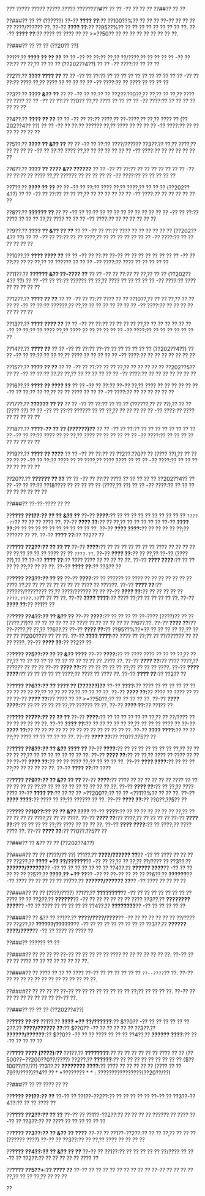 ??? ????? ????? ????? ????? ????????#?? ?? ?? -?? ?? ?? ??
??##?? ?? ??

??###?? ?? ?? (??????)
??-?? **???? ??**:?? ??100??%?? ?? ?? ?? ??-?? ?? ?? ?? ?? ????/?????? ??.
??-?? **???? ??**:?? ??95??%?? ?? ?? ?? ?? ?? ?? ?? ?? ??.
??-?? **???? ??**:?? ???? ?? ???? ?? ?? >=??50?? ?? ?? ?? ?? ?? ?? ?? ?? ??.

??###?? ?? ?? ?? (??20?? ??)

??1??.?? **???? ?? ?? ??**
??  ?? -?? ?? ??:?? ??,?? ??/????,?? ?? ??
??  ?? -?? ?? ??:?? ?? ??,?? ?? ?? ?? (??202??4??)
??  ?? -?? ????:?? ?? ?? ??

??2??.?? **???? ???? ??**
??  ?? -?? ?? ??:?? ?? ?? ?? ?? ?? ?? ?? ?? ??
??  ?? -?? ?? ??:?? ???? ??,?? ???? ?? ?? ??
??  ?? -?? ????:?? ?? ???? ?? ?? ?? ??

??3??.?? **???? &?? ??**
??  ?? -?? ?? ??:?? ?? ??2??.??0??,?? ??,?? ?? ??,?? ???? ?? ????
??  ?? -?? ?? ??:?? ??0?? ??,?? ???? ?? ??
??  ?? -?? ????:?? ?? ?? ?? ?? ?? ?? ??

??4??.?? **???? ?? ??**
??  ?? -?? ?? ??:?? ????,?? ??-????,?? ??,?? ???? ?? (??202??4?? ??)
??  ?? -?? ?? ??:?? ?????? ??,?? ???? ?? ??
??  ?? -?? ????:?? ?? ?? ?? ?? ?? ?? ??

??5??.?? **???? ?? &?? ??**
??  ?? -?? ?? ??:?? ????/?????? ??3??.?? ??,?? ????,?? ?? ??
??  ?? -?? ?? ??:?? ???? ??,?? ?? ?? ?? ??
??  ?? -?? ????:?? ?? ?? ?? ?? ?? ??

??6??.?? **???? ?? ???? &?? ??????**
??  ?? -?? ?? ??:?? ?? ?? ?? ?? ??
??  ?? -?? ?? ??:?? ?? ???? ??,?? ?????? ?? ?? ??
??  ?? -?? ????:?? ?? ?? ?? ?? ??

??7??.?? **???? ?? ??**
??  ?? -?? ?? ??:?? ???? ??,?? ????,?? ?? ?? ?? (??202??4??)
??  ?? -?? ?? ??:?? ?? ?? ??,?? ?? ?? ?? ??
??  ?? -?? ????:?? ?? ?? ?? ?? ?? ??

??8??.?? **?????? ??**
??  ?? -?? ?? ??:?? ?? ?? ?? ?? ?? ?? ?? ??
??  ?? -?? ?? ??:?? ???? ?? ?? ?? ??,?? ???? ??
??  ?? -?? ????:?? ?? ?? ?? ?? ?? ??

??9??.?? **???? ?? &?? ?? ??**
??  ?? -?? ?? ??:?? ???? ?? ?? ?? ?? ?? ?? (??202??4?? ??)
??  ?? -?? ?? ??:?? ?? ?? ????,?? ?? ?? ?? ?? ??
??  ?? -?? ????:?? ?? ?? ?? ?? ?? ??

??10??.?? **???? ???? ??**
??   ?? -?? ?? ??:?? ??-?? ?? ?? ?? ?? ?? ??
??   ?? -?? ?? ??:?? ?? ?? ??,?? ?? ?????? ??
??   ?? -?? ????:?? ???? ?? ?? ?? ?? ??

??11??.?? **?????? &?? ??-???? ??**
??   ?? -?? ?? ??:?? ?? ??,?? ?? ?? (??202??4?? ??)
??   ?? -?? ?? ??:?? ?????? ?? ??,?? ???? ?? ?? ??
??   ?? -?? ????:?? ???? ?? ?? ?? ?? ??

??12??.?? **???? ?? ??**
??   ?? -?? ?? ??:?? ???? ?? ?? ??10??,?? ?? ?? ??,?? ?? ??
??   ?? -?? ?? ??:?? ??????.?? ??,?? ?? ?? ?? ?? ??
??   ?? -?? ????:?? ?? ?? ?? ?? ?? ?? ?? ??

??13??.?? **???? ???? ??**
??   ?? -?? ?? ??:?? ?? ?? ?? ?? ??,?? ?? ?? ?? ??
??   ?? -?? ?? ??:?? ?? ???? ??,?? ???? ?? ?? ?? ??
??   ?? -?? ????:?? ?? ?? ?? ?? ?? ?? ??

??14??.?? **???? ??**
??   ?? -?? ?? ??:?? ??-?? ?? ?? ?? ?? ?? ?? (??202??4??)
??   ?? -?? ?? ??:?? ?? ?? ??,?? ???? ?? ?? ??
??   ?? -?? ????:?? ?? ?? ?? ?? ?? ?? ??

??15??.?? **???? ?? ??**
??   ?? -?? ?? ??:?? ?? ?? ??,?? ?? ?? ?? ?? ?? ??202??5??
??   ?? -?? ?? ??:?? ??.?? ??,?? ?? ?? ?? ??
??   ?? -?? ????:?? ?? ?? ?? ?? ?? ?? ??

??16??.?? **???? ?? ???? ??**
??   ?? -?? ?? ??:?? ??-?? ??,?? ???? ?? ?? ?? ??
??   ?? -?? ?? ??:?? ?? ??,?? ?? ?? ???? ??
??   ?? -?? ????:?? ?? ?? ?? ?? ?? ??

??17??.?? **?????? ?? ??**
??   ?? -?? ?? ??:?? ?? ?? ?? (??????,?? ?? ??),?? ?? ?? (???? ??)
??   ?? -?? ?? ??:?? ?????? ?? ?? ??,?? ?? ?? ??
??   ?? -?? ????:?? ???? ?? ?? ?? ?? ??

??18??.?? **????-?? ?? ?? (??????)??**
??   ?? -?? ?? ??:?? ?? ?? ?? ?? ?? ?? ??
??   ?? -?? ?? ??:?? ???? ?? ?? ??,?? ???? ?? ?? ?? ??
??   ?? -?? ????:?? ?? ?? ?? ?? ?? ?? ?? ?? ??

??19??.?? **???? ?? ????**
??   ?? -?? ?? ??:?? ?? ??2??.??0?? ?? (???? ??),?? ?? ?? ??
??   ?? -?? ?? ??:?? ???? ?? ?? ????,?? ???? ???? ??
??   ?? -?? ????:?? ?? ?? ?? ?? ?? ?? ?? ??

??20??.?? **?????? ?? ??**
??   ?? -?? ?? ??:?? ???? ?? ?? ?? ?? ?? ??202??4??
??   ?? -?? ?? ??:?? ??18???? ?? ?? ?? ?? ?? (????,?? ??)
??   ?? -?? ????:?? ?? ?? ?? ?? ?? ?? ?? ?? ??

??###?? ??-??-???? ?? ??

??**???? ??1??:?? ?? ?? &?? ??**
??-?? **????:**?? ?? ?? ?? ?? ?? ?? ?? ?? ?? ?? `????-??`?? ?? ?? ?? ???? ??.
??-?? **???? ??:**?? ?? ??,?? ?? ?? ?? ?? ??
??-?? **???? ??:**?? ?? ?? ?? ?? ?? ?? ?? ?? ?? ?? ??.
??-?? **???? ????:**?? ?? ?? ?? ?? ??;?? ?????? ?? ??.
??-?? **???? ??:**?? ??2?? ??

??**???? ??2??:?? ?? ?? ??**
??-?? **????:**?? ?? ?? ?? ?? ?? ?? ?? ???? ?? ?? ?? ?? ?? ??.?? ?? ?? ?? ???? ?? ?? `????-??`.
??-?? **???? ??:**?? ?? ??,?? ??-?? (???? ??),?? ??
??-?? **???? ??:**?? ???? ???? ?? ?? ?? ?? ??.
??-?? **???? ????:**?? ?? ?? ?? ?? ??;?? ?? ?? ??.
??-?? **???? ??:**?? ??3?? ??

??**???? ??3??:?? ?? ??**
??-?? **????:**?? ?? ?????? ?? ???? ?? ?? ?? ?? ?? ?? ?? ???? ??.?? ?? ?? ?? ?? ?? ?? ?? ???? ?? ??????.
??-?? **???? ??:**?? ??????/???????? ??,?? ????/?????? ?? ??
??-?? **???? ??:**?? ?? ?? ?? ?? ?? `????.????.??`?? ?? ?? ??.
??-?? **???? ????:**?? ???? ??;?? ?? ?? ?? ?? ??.
??-?? **???? ??:**?? ??1?? ??

??**???? ??4??:?? ?? &?? ??**
??-?? **????:**?? ?? ?? ?? ?? ??-???? (????)?? ?? ?? (????.??)?? ?? ?? ?? ?? ?? ?? ???? ??.?? ?? ?? ?? ?? ??6??.??.
??-?? **???? ??:**?? ??-????,?? ??,?? ??6??.??
??-?? **???? ??:**?? ??95??%??+?? ?? ?? ?? ?? ??;?? ?? ?? ?? ??200???? ?? ?? ??.
??-?? **???? ????:**?? ???? ?? ??;?? ?? ??/?????? ?? ?? ?? ????.
??-?? **???? ??:**?? ??2?? ??

??**???? ??5??:?? ?? ?? &?? ????**
??-?? **????:**?? ?? ???? ???? ?? ?? ?? ??,?? ?? ??,?? ?? ?? ?? ?? ?? ?? ?? ?? ?? ??.?? ?? .???? ??.
??-?? **???? ??:**?? ???? ????,?? ?????? ?? ?? ??
??-?? **???? ??:**?? ?? ?? ?? ?? ?? ??;?? ?? ?? ?? ????.
??-?? **???? ????:**?? ?? ?? ?? ?? ?? ????;?? ???? ?? ???? ??.
??-?? **???? ??:**?? ??2?? ??

??**???? ??6??:?? ?? ???? ?? (??????)??**
??-?? **????:**?? ???? ?? ?? ?? ?? ?? ?? ?? ?? ?? ?? ??,?? ??,?? ?? ??.?? ?? ?? ?? ??.
??-?? **???? ??:**?? ???? ?? ???? ?? ?? ??
??-?? **???? ??:**?? ???? ?? ?? >=??50??;?? ?? ?? ?? ?? ??.
??-?? **???? ????:**?? ?? ?? ?? ?? ?? ??;?? ?????? ?? ??.
??-?? **???? ??:**?? ??1?? ??

??**???? ??7??:?? ?? ?? ??**
??-?? **????:**?? ?? ?? ?? ?? ?? ?? ??,?? ?? ??/???? ?? ?? ?? ?? ?? ?? ??.
??-?? **???? ??:**?? ?? ?? ?? ?? ?? ??,?? ?? ?? ?? ???? ??
??-?? **???? ??:**?? ?? ?? ?? ?? ?? ?? ?? ?? ?? ?? ?? ?? ?? ??.
??-?? **???? ????:**?? ?? ?? ??;?? ???? ?? ?? ?? ?? ?? ??.
??-?? **???? ??:**?? ??0??.??5?? ??

??**???? ??8??:?? ?? &?? ???? ??**
??-?? **????:**?? ?? ?? ?? ?? ?? ?? ?? ??,?? ?? ?? ?? ?? ??,?? ?? ?? ?? ?? ?? ?? ?? ??.
??-?? **???? ??:**?? ?? ??,?? ???? ?? ???? ?? ?? ??
??-?? **???? ??:**?? ?? ?? ???? ??;?? ?? ?? ?? ??.
??-?? **???? ????:**?? ?? ?? ?? ??;?? ?? ?? ?? ?? ??.
??-?? **???? ??:**?? ????

??**???? ??9??:?? ?? &?? ?? ??**
??-?? **????:**?? ???? ?? ?? ?? ?? ?? ?? ???? ?? ?? ?? ?? ?? ?? ??.?? ?? ?? ?? ?? ?? ?? ?? ?? ?? ??.
??-?? **???? ??:**?? ?? ??,?? ???? ????
??-?? **???? ??:**?? ?? ?? ?? >??200??;?? ?? ?? <??1??%?? ?? ?? ??.
??-?? **???? ????:**?? ???? ?? ??;?? ?????? ?? ??.
??-?? **???? ??:**?? ??0??.??5?? ??

??**???? ??10??:?? ?? ?? &?? ????**
??-?? **????:**?? ?? ?? ?? ?? ?? ?? ?? ??,?? ?? ?? ?? ?? ?? ????,?? ?? ?? ????.
??-?? **???? ??:**?? ????,?? ?? ?? ?? ??
??-?? **???? ??:**?? ?? ?? ?? ?? ??;?? ???? ?? ?? ?? ??.
??-?? **???? ????:**?? ?? ????;?? ???? ???? ??.
??-?? **???? ??:**?? ??0??.??5?? ??

??###?? ?? &?? ?? ?? (??202??4??)

??####?? ?? ?? (????/?? ??)
??1??.?? **????/?????? ??**?? -?? ?? ???? ?? ?? ?? ??
??2??.?? **???? +?? ??/??????**?? -?? ?? ??,?? ?? ??,?? ??/???? ??
??3??.?? **??????/??????**?? -?? ?? ?? ?? ?? ?? ?? ??
??4??.?? **?????? ????**?? -?? ?? ?? ?? ?? ??
??5??.?? **????.?? +?? ??**?? -?? ?? ??-?? ?? ?? ??
??6??.?? **??????**?? -?? ???? ?? ?? ?? ?? ??
??7??.?? **??????/?????? ??**?? -?? ???? ?? ?? ?? ??

??####?? ?? ?? (????/????)
??1??.?? **????????**?? -?? ?? ?? ?? ?? ?? ?? ?? ?? ???? ?? ??
??2??.?? **??????**?? -?? ?? ?? ?? ?? ?? ?? ????
??3??.?? **???????? ????**?? -?? ?? ???? ?? ?? ?? ?? ??
??4??.?? **????????**?? -?? ?? ?? ?? ?? ??

??####?? ?? &?? ??
??1??.?? **????/????/????**?? -?? ?? ?? ?? ?? ?? ?? ??/???? ??
??2??.?? **??????/??????**?? -?? ?? ?? ?? ?? ?? ?? ?? ??
??3??.?? **?????? ????/????**?? -?? ?? ???? ?? ???? ??

??###?? ?????? ?? ??

??####?? ?? ?? ?? ??
??-?? ?? ?? ?? ?? ?? ???? ?? ?? ?? ?? ?? ?? ??.
??-?? ?? ?? ?? ???? ?? ?? ?? ?? ?? ?? ?? ??.

??####?? ?? ???? ?? ?? ?? ????
??-?? ?? ?? ?? ?? ?? ?? `??--????`?? ??.
??-?? ?? ?? ?? ?? ?? ?? ?? ?? ?? ?? ?? ?? ??.

??####?? ?? ?? ?? ??
??-?? ?? ?? ?? ?? ?? ?? ?? ?? ??;?? ?? ?? ?? ??.
??-?? ?? ?? ?? ?? ?? ?? ?? ?? ??-?? ??.

??###?? ?? ?? ?? (??202??4??)

??**???? ??:??**
??1??.?? **???? +?? ??/??????**:?? $??0?? -?? ?? ?? ?? ?? ??
??2??.?? **????/?????? ??**:?? $??0?? -?? ?? ?? ?? ?? ??
??3??.?? **??????/??????**:?? $??0?? -?? ?? ?? ???? ?? ?? ??
??4??.?? **?????? ????**:?? ?? -?? ?? ?? ?? ??

??**???? ???? (????):??**
??1??.?? **????????**:?? ?? ?? ?? ?? ?? ?? ???? ?? ?? ($??500??-$??200??0??/????)
??2??.?? **??????**:?? ?? ?? ?? ?? ?? ?? ?? ?? ?? ($??100??/??/??)
??3??.?? **???????? ????**:?? ???? ?? ?? ?? ?? ?? (???? ?? $??79??/????)
??4??.?? **????????**:?? ?? ?? ?? ?? ?? ?? ?? ($??20??/??)

??###?? ?? ?? ???? ?? ??

??**???? ??1??:?? ??**
??-?? ?? ??1??-??2??:?? ?? ?? ?? ?? ??
??-?? ?? ??3??-??4??:?? ?? ?? ???? ??

??**???? ??2??:?? ?? ??**
??-?? ?? ??1??-??2??:?? ?? ?? ?? ?? ?????? ?? ????
??-?? ?? ??3??:?? ?? ???? ?? ?? ?? ?? ?? ??

??**???? ??3??:?? ?? &?? ?? ????**
??-?? ?? ??1??-??2??:?? ?? ?? ??,?? ?? ?? ?? (?????? ????)
??-?? ?? ??3??:?? ?? ??,?? ???? ?? ?? ?? ??

??**???? ??4??:?? ?? &?? ?? ??**
??-?? ?? ??1??:?? ?? ?? ?? ?? ?? ??/???? ??
??-?? ?? ??2??:?? ?? ?? ?? ?? ?? ???? ??

??**???? ??5??+:?? ???? ??**
??-?? ?? ?? ?? ?? ?? ?? ?? ?? ??
??-?? ?? ?? ?? ?? ??,?? ?? ?? ??,?? ?? ?? ??

??